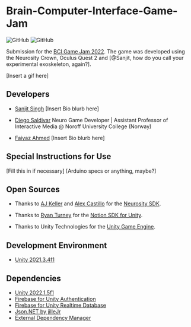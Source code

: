 # Brain-Computer-Interface-Game-Jam

![GitHub](https://img.shields.io/github/release/scarletknight11/Brain-Computer-Interface-Game-Jam?style=for-the-badge)
![GitHub](https://img.shields.io/github/license/scarletknight11/Brain-Computer-Interface-Game-Jam?style=for-the-badge)

Submission for the [BCI Game Jam 2022](https://bci.games/gamejam.html). The game was developed using the Neurosity Crown, Oculus Quest 2 and [@Sanjit, how do you call your experimental exoskeleton, again?].

[Insert a gif here]

## Developers

- [Sanjit Singh](https://github.com/scarletknight11) [Insert Bio blurb here]

- [Diego Saldivar](https://github.com/neurogamedev) Neuro Game Developer | Assistant Professor of Interactive Media @ Noroff University College (Norway)

- [Faiyaz Ahmed](https://github.com/Faiyaz42) [Insert Bio blurb here]

## Special Instructions for Use

[Fill this in if necessary]
[Arduino specs or anything, maybe?]

## Open Sources

- Thanks to [AJ Keller](https://www.linkedin.com/in/andrewjaykeller/) and [Alex Castillo](https://www.linkedin.com/in/alexcas/) for the [Neurosity SDK](https://docs.neurosity.co/docs/overview). 

- Thanks to [Ryan Turney](https://github.com/ryanturney) for the [Notion SDK for Unity](https://github.com/ryanturney/notion-unity). 

- Thanks to Unity Technologies for the [Unity Game Engine](https://unity.com//).

## Development Environment

- [Unity 2021.3.4f1](https://unity3d.com/unity/whats-new/2021.3.4)

## Dependencies
* [Unity 2022.1.5f1](https://unity3d.com/get-unity/download/archive)
* [Firebase for Unity Authentication](https://developers.google.com/unity/packages#firebase_authentication)
* [Firebase for Unity Realtime Database](https://developers.google.com/unity/packages#firebase_realtime_database)
* [Json.NET by jilleJr](https://github.com/jilleJr/Newtonsoft.Json-for-Unity)
* [External Dependency Manager](https://developers.google.com/unity/packages#external_dependency_manager_for_unity)
